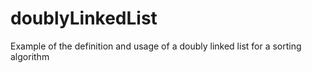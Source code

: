 # doublyLinkedList
Example of the definition and usage of a doubly linked list for a sorting algorithm
